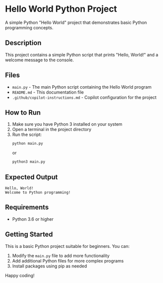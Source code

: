 # Hello World Python Project

A simple Python "Hello World" project that demonstrates basic Python programming concepts.

## Description

This project contains a simple Python script that prints "Hello, World!" and a welcome message to the console.

## Files

- `main.py` - The main Python script containing the Hello World program
- `README.md` - This documentation file
- `.github/copilot-instructions.md` - Copilot configuration for the project

## How to Run

1. Make sure you have Python 3 installed on your system
2. Open a terminal in the project directory
3. Run the script:
   ```bash
   python main.py
   ```
   or
   ```bash
   python3 main.py
   ```

## Expected Output

```
Hello, World!
Welcome to Python programming!
```

## Requirements

- Python 3.6 or higher

## Getting Started

This is a basic Python project suitable for beginners. You can:

1. Modify the `main.py` file to add more functionality
2. Add additional Python files for more complex programs
3. Install packages using pip as needed

Happy coding!
